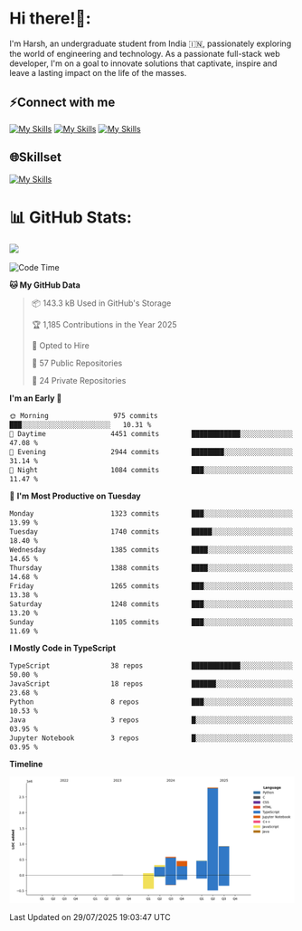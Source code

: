 
# Hi there!👋:
<p> I'm Harsh, an undergraduate student from India 🇮🇳, passionately exploring the world of engineering and technology. As a passionate full-stack web developer, I'm on a goal to innovate solutions that captivate, inspire and leave a lasting impact on the life of the masses. </p>

## ⚡Connect with me

[![My Skills](https://skillicons.dev/icons?i=gmail)](mailto:harshpandey.tech@gmail.com) [![My Skills](https://skillicons.dev/icons?i=linkedin)](https://linkedin.com/in/harsh3dev) [![My Skills](https://skillicons.dev/icons?i=twitter)](https://x.com/harshxai)

## 🌐Skillset
[![My Skills](https://skillicons.dev/icons?i=js,ts,react,nextjs,nodejs,tailwind,mongo,express,postgres,prisma,html,css,docker,aws,cpp,git,vscode,figma)](https://skillicons.dev)


# 📊 GitHub Stats:
![](https://komarev.com/ghpvc/?username=harsh3dev)

<!--START_SECTION:waka-->
![Code Time](http://img.shields.io/badge/Code%20Time-391%20hrs%2039%20mins-blue)

**🐱 My GitHub Data** 

> 📦 143.3 kB Used in GitHub's Storage 
 > 
> 🏆 1,185 Contributions in the Year 2025
 > 
> 💼 Opted to Hire
 > 
> 📜 57 Public Repositories 
 > 
> 🔑 24 Private Repositories 
 > 
**I'm an Early 🐤** 

```text
🌞 Morning                975 commits         ███░░░░░░░░░░░░░░░░░░░░░░   10.31 % 
🌆 Daytime                4451 commits        ████████████░░░░░░░░░░░░░   47.08 % 
🌃 Evening                2944 commits        ████████░░░░░░░░░░░░░░░░░   31.14 % 
🌙 Night                  1084 commits        ███░░░░░░░░░░░░░░░░░░░░░░   11.47 % 
```
📅 **I'm Most Productive on Tuesday** 

```text
Monday                   1323 commits        ███░░░░░░░░░░░░░░░░░░░░░░   13.99 % 
Tuesday                  1740 commits        █████░░░░░░░░░░░░░░░░░░░░   18.40 % 
Wednesday                1385 commits        ████░░░░░░░░░░░░░░░░░░░░░   14.65 % 
Thursday                 1388 commits        ████░░░░░░░░░░░░░░░░░░░░░   14.68 % 
Friday                   1265 commits        ███░░░░░░░░░░░░░░░░░░░░░░   13.38 % 
Saturday                 1248 commits        ███░░░░░░░░░░░░░░░░░░░░░░   13.20 % 
Sunday                   1105 commits        ███░░░░░░░░░░░░░░░░░░░░░░   11.69 % 
```


**I Mostly Code in TypeScript** 

```text
TypeScript               38 repos            ████████████░░░░░░░░░░░░░   50.00 % 
JavaScript               18 repos            ██████░░░░░░░░░░░░░░░░░░░   23.68 % 
Python                   8 repos             ███░░░░░░░░░░░░░░░░░░░░░░   10.53 % 
Java                     3 repos             █░░░░░░░░░░░░░░░░░░░░░░░░   03.95 % 
Jupyter Notebook         3 repos             █░░░░░░░░░░░░░░░░░░░░░░░░   03.95 % 
```



**Timeline**

![Lines of Code chart](https://raw.githubusercontent.com/harsh3dev/harsh3dev/main/assets/bar_graph.png)


 Last Updated on 29/07/2025 19:03:47 UTC
<!--END_SECTION:waka-->

